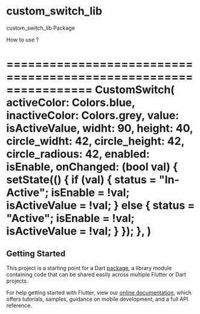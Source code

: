 # custom_switch_lib

custom_switch_lib Package

How to use ? 

================================================================ 
            CustomSwitch(
              activeColor: Colors.blue,
              inactiveColor: Colors.grey,
              value: isActiveValue,
              widht: 90,
              height: 40,
              circle_widht: 42,
              circle_height: 42,
              circle_radious: 42,
              enabled: isEnable,
              onChanged: (bool val) {
                setState(() {
                  if (val) {
                    status = "In-Active";
                    isEnable = !val;
                    isActiveValue = !val;
                  } else {
                    status = "Active";
                    isEnable = !val;
                    isActiveValue = !val;
                  }
                });
              },
            )
================================================================ 


## Getting Started

This project is a starting point for a Dart
[package](https://flutter.dev/developing-packages/),
a library module containing code that can be shared easily across
multiple Flutter or Dart projects.

For help getting started with Flutter, view our 
[online documentation](https://flutter.dev/docs), which offers tutorials, 
samples, guidance on mobile development, and a full API reference.
